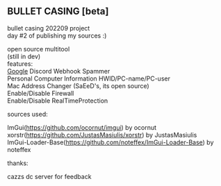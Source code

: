 ## BULLET CASING [beta]
bullet casing 202209 project <br />
day #2 of publishing my sources :)  <br />

open source multitool <br />
(still in dev) <br />
features: <br />
<a href="https://www.google.com/" target="_blank">Google</a>
Discord Webhook Spammer <br />
Personal Computer Information HWID/PC-name/PC-user <br />
Mac Address Changer (SaEeD's, its open source) <br />
Enable/Disable Firewall <br />
Enable/Disable RealTimeProtection <br />

sources used: <br />

ImGui(https://github.com/ocornut/imgui) by ocornut <br />
xorstr(https://github.com/JustasMasiulis/xorstr) by JustasMasiulis <br />
ImGui-Loader-Base(https://github.com/noteffex/ImGui-Loader-Base) by noteffex <br />

thanks: <br />

cazzs dc server for feedback <br />



